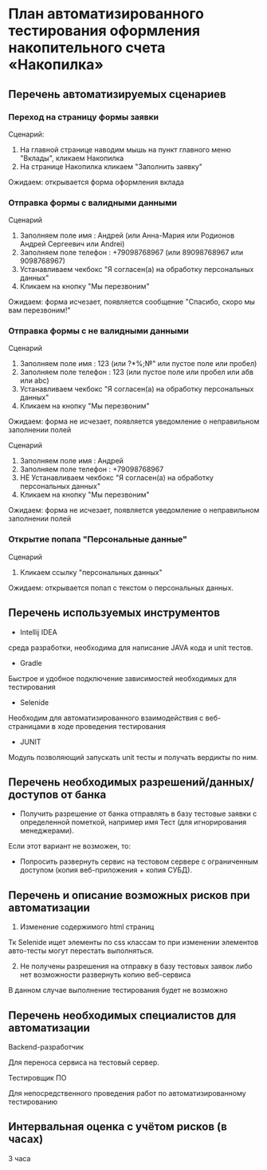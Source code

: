 # План автоматизированного тестирования оформления накопительного счета «Накопилка»

## Перечень автоматизируемых сценариев

### Переход на страницу формы заявки

Сценарий:

1. На главной странице наводим мышь на пункт главного меню "Вклады", кликаем Накопилка
2. На странице Накопилка кликаем "Заполнить заявку"

Ожидаем: открывается форма оформления вклада

### Отправка формы с валидными данными

Сценарий

1. Заполняем поле имя : Андрей (или Анна-Мария или Родионов Андрей Cергеевич или Andrei)
2. Заполняем поле телефон : +79098768967 (или 89098768967 или 9098768967)
3. Устанавливаем чекбокс "Я согласен(а) на обработку персональных данных"
4. Кликаем на кнопку "Мы перезвоним"

Ожидаем: форма исчезает, появляется сообщение "Спасибо, скоро мы вам перезвоним!"

### Отправка формы с не валидными данными

Сценарий

1. Заполняем поле имя : 123 (или ?*%;№" или пустое поле или пробел)
2. Заполняем поле телефон : 123 (или пустое поле или пробел или абв или abc)
3. Устанавливаем чекбокс "Я согласен(а) на обработку персональных данных"
4. Кликаем на кнопку "Мы перезвоним"

Ожидаем: форма не исчезает, появляется уведомление о неправильном заполнении полей

Сценарий

1. Заполняем поле имя : Андрей 
2. Заполняем поле телефон : +79098768967
3. НЕ Устанавливаем чекбокс "Я согласен(а) на обработку персональных данных"
4. Кликаем на кнопку "Мы перезвоним"

Ожидаем: форма не исчезает, появляется уведомление о неправильном заполнении полей

### Открытие попапа "Персональные данные"

Сценарий

1. Кликаем ссылку "персональных данных"

Ожидаем: открывается попап с текстом о персональных данных.

## Перечень используемых инструментов

- Intellij IDEA

среда разработки, необходима для написание JAVA кода и unit тестов.

- Gradle 

Быстрое и удобное подключение зависимостей необходимых для тестирования

- Selenide

Необходим для автоматизированного взаимодействия с веб-страницами в ходе проведения тестирования 

- JUNIT

Модуль позволяющий запускать unit тесты и получать вердикты по ним.

## Перечень необходимых разрешений/данных/доступов от банка

- Получить разрешение от банка отправлять в базу тестовые заявки с определенной пометкой, например имя Тест (для игнорирования менеджерами).

Если этот вариант не возможен, то:

- Попросить развернуть сервис на тестовом сервере с ограниченным доступом (копия веб-приложения + копия СУБД).

## Перечень и описание возможных рисков при автоматизации

1. Изменение содержимого html страниц

Тк Selenide ищет элементы по css классам то при изменении элементов авто-тесты могут перестать выполняться.

2. Не получены разрешения на отправку в базу тестовых заявок либо нет возможности развернуть копию веб-сервиса

В данном случае выполнение тестирования будет не возможно

## Перечень необходимых специалистов для автоматизации

Backend-разработчик

Для переноса сервиса на тестовый сервер.


Тестировщик ПО

Для непосредственного проведения работ по автоматизированному тестированию



## Интервальная оценка с учётом рисков (в часах)


3 часа

